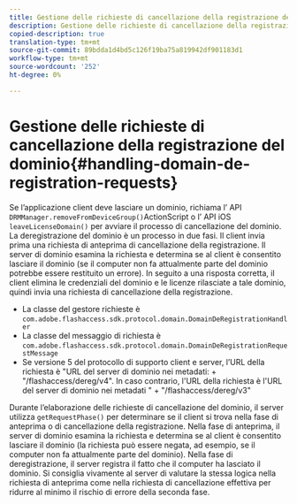 ```yaml
---
title: Gestione delle richieste di cancellazione della registrazione del dominio
description: Gestione delle richieste di cancellazione della registrazione del dominio
copied-description: true
translation-type: tm+mt
source-git-commit: 89bdda1d4bd5c126f19ba75a819942df901183d1
workflow-type: tm+mt
source-wordcount: '252'
ht-degree: 0%

---
```



# Gestione delle richieste di cancellazione della registrazione del dominio{#handling-domain-de-registration-requests}

Se l’applicazione client deve lasciare un dominio, richiama l’ API `DRMManager.removeFromDeviceGroup()`ActionScript o l’ API iOS `leaveLicenseDomain()` per avviare il processo di cancellazione del dominio. La deregistrazione del dominio è un processo in due fasi. Il client invia prima una richiesta di anteprima di cancellazione della registrazione. Il server di dominio esamina la richiesta e determina se al client è consentito lasciare il dominio (se il computer non fa attualmente parte del dominio potrebbe essere restituito un errore). In seguito a una risposta corretta, il client elimina le credenziali del dominio e le licenze rilasciate a tale dominio, quindi invia una richiesta di cancellazione della registrazione.

* La classe del gestore richieste è `com.adobe.flashaccess.sdk.protocol.domain.DomainDeRegistrationHandler`
* La classe del messaggio di richiesta è `com.adobe.flashaccess.sdk.protocol.domain.DomainDeRegistrationRequestMessage`
* Se versione 5 del protocollo di supporto client e server, l’URL della richiesta è &quot;URL del server di dominio nei metadati: + &quot;/flashaccess/dereg/v4&quot;. In caso contrario, l&#39;URL della richiesta è l&#39;URL del server di dominio nei metadati &quot; + &quot;/flashaccess/dereg/v3&quot;

Durante l’elaborazione delle richieste di cancellazione del dominio, il server utilizza `getRequestPhase()` per determinare se il client si trova nella fase di anteprima o di cancellazione della registrazione. Nella fase di anteprima, il server di dominio esamina la richiesta e determina se al client è consentito lasciare il dominio (la richiesta può essere negata, ad esempio, se il computer non fa attualmente parte del dominio). Nella fase di deregistrazione, il server registra il fatto che il computer ha lasciato il dominio. Si consiglia vivamente al server di valutare la stessa logica nella richiesta di anteprima come nella richiesta di cancellazione effettiva per ridurre al minimo il rischio di errore della seconda fase.

